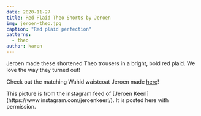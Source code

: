 ```yaml
---
date: 2020-11-27
title: Red Plaid Theo Shorts by Jeroen
img: jeroen-theo.jpg
caption: "Red plaid perfection"
patterns:
  - theo
author: karen
---
```


Jeroen made these shortened Theo trousers in a bright, bold red plaid. We love the way they turned out!

Check out the matching Wahid waistcoat Jeroen made [here](https://freesewing.org/showcase/wahid-jeroen/)!

<Note>
This picture is from the instagram feed of [Jeroen Keerl](https://www.instagram.com/jeroenkeerl/). It is posted here with permission.
</Note>
